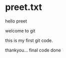 # preet.txt


hello preet

welcome to git

this is my first git code.




thankyou...
final code done
